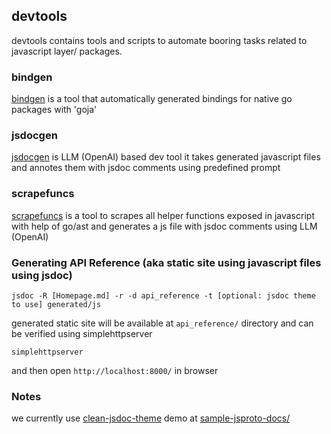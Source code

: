 ## devtools

devtools contains tools and scripts to automate booring tasks related to javascript layer/ packages.

### bindgen

[bindgen](./bindgen/README.md) is a tool that automatically generated bindings for native go packages with 'goja'

### jsdocgen

[jsdocgen](./jsdocgen/README.md) is LLM (OpenAI) based dev tool it takes generated javascript files and annotes them with jsdoc comments using predefined prompt

### scrapefuncs

[scrapefuncs](./scrapefuncs/README.md) is a tool to scrapes all helper functions exposed in javascript with help of go/ast and generates a js file with jsdoc comments using LLM (OpenAI)


### Generating API Reference (aka static site using javascript files using jsdoc)

```console
jsdoc -R [Homepage.md] -r -d api_reference -t [optional: jsdoc theme to use] generated/js
```

generated static site will be available at `api_reference/` directory and can be verified using simplehttpserver

```console
simplehttpserver
```

and then open `http://localhost:8000/` in browser


### Notes

we currently use [clean-jsdoc-theme](https://www.npmjs.com/package/clean-jsdoc-theme) demo at [sample-jsproto-docs/](https://projectdiscovery.github.io/js-proto-docs/)
